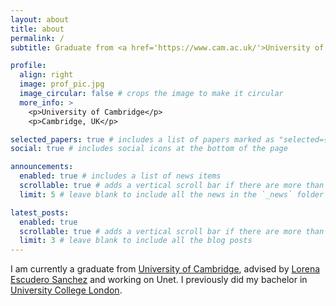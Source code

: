 ```yaml
---
layout: about
title: about
permalink: /
subtitle: Graduate from <a href='https://www.cam.ac.uk/'>University of Cambridge</a>

profile:
  align: right
  image: prof_pic.jpg
  image_circular: false # crops the image to make it circular
  more_info: >
    <p>University of Cambridge</p>
    <p>Cambridge, UK</p>

selected_papers: true # includes a list of papers marked as "selected={true}"
social: true # includes social icons at the bottom of the page

announcements:
  enabled: true # includes a list of news items
  scrollable: true # adds a vertical scroll bar if there are more than 3 news items
  limit: 5 # leave blank to include all the news in the `_news` folder

latest_posts:
  enabled: true
  scrollable: true # adds a vertical scroll bar if there are more than 3 new posts items
  limit: 3 # leave blank to include all the blog posts
---
```


I am currently a graduate from [University of Cambridge](https://www.cam.ac.uk/), advised by [Lorena Escudero Sanchez](https://www.ast.cam.ac.uk/people/lorena.escudero.sanchez) and working on Unet. I previously did my bachelor in [University College London](https://www.ucl.ac.uk/).
